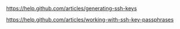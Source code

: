 https://help.github.com/articles/generating-ssh-keys

https://help.github.com/articles/working-with-ssh-key-passphrases